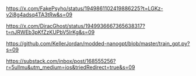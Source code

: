 https://x.com/FakePsyho/status/1949861102419886225?t=LGKz-v2i8g4adsq4TA3tRw&s=09

https://x.com/DiracGhost/status/1949936667365638317?t=nJRWEb3pKfZzKUPbV5lrKg&s=09

https://github.com/KellerJordan/modded-nanogpt/blob/master/train_gpt.py?s=09

https://substack.com/inbox/post/168555256?r=5ullmu&utm_medium=ios&triedRedirect=true&s=09